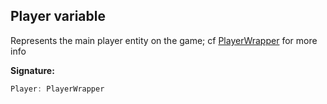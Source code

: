 
## Player variable

Represents the main player entity on the game; cf [PlayerWrapper](/reference/playerwrapper.md) for more info

**Signature:**

```typescript
Player: PlayerWrapper
```
